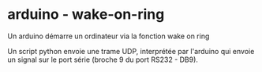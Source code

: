 arduino - wake-on-ring
======================

Un arduino démarre un ordinateur via la fonction wake on ring

Un script python envoie une trame UDP, interprétée par l'arduino qui envoie un signal sur le port série (broche 9 du port RS232 - DB9).
